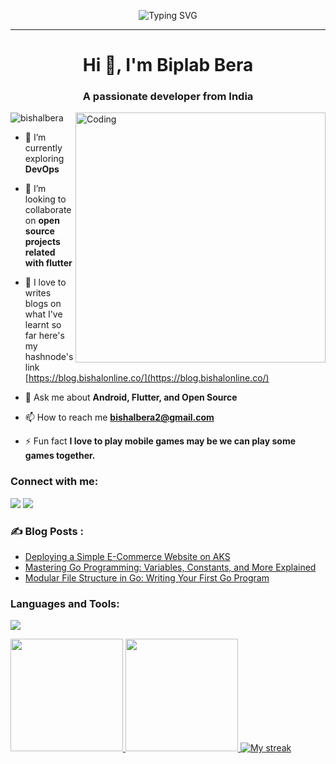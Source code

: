 <div align="center" >
 
![Typing SVG](https://readme-typing-svg.herokuapp.com?font=Fira+Code&weight=200&size=25&pause=3000&color=FFFFFF&center=true&width=500&lines=Meri+Duniya+Mein+Apka+Swagat+Hai🖤)
<hr />
</div>

<h1 align="center">Hi 👋, I'm Biplab Bera</h1>
<h3 align="center">A passionate developer from India</h3>
<img align="right" alt="Coding" width="400" src="https://cdn.dribbble.com/users/926537/screenshots/4502924/python-2.gif">

<p align="left"> <img src="https://komarev.com/ghpvc/?username=bishalbera&label=Profile%20views&color=0e75b6&style=flat" alt="bishalbera" /> </p>

- 🌱 I’m currently exploring **DevOps**

- 👯 I’m looking to collaborate on **open source projects related with flutter**

- 📝 I love to writes blogs on what I've learnt so far here's my hashnode's link [https://blog.bishalonline.co/](https://blog.bishalonline.co/)

- 💬 Ask me about **Android, Flutter, and Open Source**

- 📫 How to reach me **bishalbera2@gmail.com**

- ⚡ Fun fact **I love to play mobile games may be we can play some games together.**



<h3 align="left">Connect with me:</h3>
<p align="left">
<a href="https://twitter.com/intent/follow?screen_name=BiplabBera20814"><img src="https://img.shields.io/badge/Twitter-2962FF?style=for-the-badge&logo=twitter&logoColor=white"></a>
<a href="https://biplab24.hashnode.dev/"><img src="https://img.shields.io/badge/Blog-2962FF?style=for-the-badge&logo=hashnode&logoColor=white"></a>
</p>

### :writing_hand: Blog Posts :
<!-- BLOG-POST-LIST:START -->
- [Deploying a Simple E-Commerce Website on AKS](https://biplab24.hashnode.dev/deploying-a-simple-e-commerce-website-on-aks)
- [Mastering Go Programming: Variables, Constants, and More Explained](https://biplab24.hashnode.dev/mastering-go-programming-variables-constants-and-more-explained)
- [Modular File Structure in Go: Writing Your First Go Program](https://biplab24.hashnode.dev/modular-file-structure-in-go-writing-your-first-go-program)
<!-- BLOG-POST-LIST:END -->



<h3 align="left">Languages and Tools:</h3>
<img src="https://skillicons.dev/icons?i=git,postgres,firebase,py,github,fastapi,kotlin,flutter,java,supabase,vscode,androidstudio"/>

<p align="">
<a href="https://github.com/bishalbera">
<img height="180em" src="https://github-readme-stats-eight-theta.vercel.app/api?username=bishalbera&show_icons=true&theme=radical&include_all_commits=true&count_private=true"/>
<img height="180em" src="https://github-readme-stats-eight-theta.vercel.app/api/top-langs/?username=bishalbera&layout=compact&langs_count=8&theme=merko"/>
<img title="🔥 Get streak stats for your profile at git.io/streak-stats" alt="My streak" src="https://github-readme-streak-stats.herokuapp.com/?user=bishalbera&theme=black-ice&hide_border=true&stroke=0000&background=000000"/>
</a>
</p>
